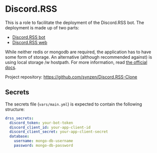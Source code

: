 # Discord.RSS

This is a role to facilitate the deployment of the Discord.RSS bot.
The deployment is made up of two parts:
- [Discord.RSS bot](./templates/deployment-bot.yml)
- [Discord.RSS web](./templates/deployment-web.yml)

While neither redis or mongodb are required, the application has to have some form of storage. An alternative (although recommended against) is using local storage /w hostpath.
For more information, read [the official docs](https://discordrss.xyz/).

Project repository: https://github.com/synzen/Discord.RSS-Clone

## Secrets
The secrets file (`vars/main.yml`) is expected to contain the following structure:

```yml
drss_secrets:
  discord_token: your-bot-token
  discord_client_id: your-app-client-id
  discord_client_secret: your-app-client-secret
  database:
    username: mongo-db-username
    password: mongo-db-password
```
